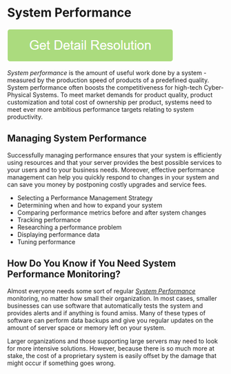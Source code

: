 # System Performance

[![System Performance](get-startted.png)](https://github.com/techsoluti0ns/system.performance/)

*System performance* is the amount of useful work done by a system - measured by the production speed of products of a predefined quality. System performance often boosts the competitiveness for high-tech Cyber-Physical Systems. To meet market demands for product quality, product customization and total cost of ownership per product, systems need to meet ever more ambitious performance targets relating to system productivity.

## Managing System Performance

Successfully managing performance ensures that your system is efficiently using resources and that your server provides the best possible services to your users and to your business needs. Moreover, effective performance management can help you quickly respond to changes in your system and can save you money by postponing costly upgrades and service fees.

* Selecting a Performance Management Strategy
* Determining when and how to expand your system
* Comparing performance metrics before and after system changes
* Tracking performance
* Researching a performance problem
* Displaying performance data
* Tuning performance

## How Do You Know if You Need System Performance Monitoring?

Almost everyone needs some sort of regular *[System Performance](https://github.com/digitalltrend/system.performance)* monitoring, no matter how small their organization. In most cases, smaller businesses can use software that automatically tests the system and provides alerts and if anything is found amiss. Many of these types of software can perform data backups and give you regular updates on the amount of server space or memory left on your system.

Larger organizations and those supporting large servers may need to look for more intensive solutions. However, because there is so much more at stake, the cost of a proprietary system is easily offset by the damage that might occur if something goes wrong.
